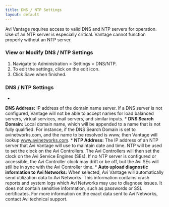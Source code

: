 ```yaml
---
title: DNS / NTP Settings
layout: default
---
```

Avi Vantage requires access to valid DNS and NTP servers for operation. Use of an NTP server is especially critical. Vantage cannot function properly without an NTP server.

### View or Modify DNS / NTP Settings

1. Navigate to Administration > Settings > DNS/NTP.
1. To edit the settings, click on the edit icon.
1. Click Save when finished.

### DNS / NTP Settings

* 
**DNS Address:** IP address of the domain name server. If a DNS server is not configured, Vantage will not be able to accept names for load balanced servers, virtual services, mail servers, and similar inputs.
* 
**DNS Search Domain:** Local domain name, which will be appended to a name that is not fully qualified. For instance, if the DNS Search Domain is set to avinetworks.com, and the name to be resolved is www, then Vantage will lookup www.avinetworks.com.
* 
**NTP Address:** The IP address of an NTP server that Avi Vantage will use to maintain date and time. NTP will be used to set the clock on the Avi Controllers. The Avi Controllers will then set the clock on the Avi Service Engines (SEs). If no NTP server is configured or accessible, the Avi Controller clock may drift or be off, but the Avi SEs will still be in sync with the Avi Controller time.
* 
**Auto upload diagnostic information to Avi Networks:** When selected, Avi Vantage will automatically send utilization data to Avi Networks. This information contains crash reports and system logs which Avi Networks may use to diagnose issues. It does not contain sensitive information, such as passwords or SSL certificates. For more information on the exact data sent to Avi Networks, contact Avi technical support.
